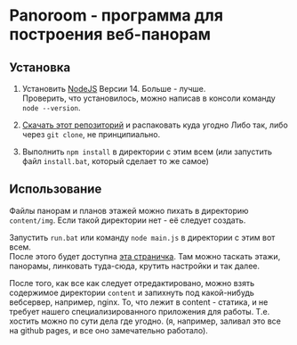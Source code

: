 # Panoroom - программа для построения веб-панорам

## Установка

1. Установить [NodeJS](https://nodejs.org/en/)
Версии 14. Больше - лучше.  
Проверить, что установилось, можно написав в консоли команду `node --version`.  

2. [Скачать этот репозиторий](https://github.com/nartallax/panoroom/archive/refs/heads/master.zip) и распаковать куда угодно
Либо так, либо через `git clone`, не принципиально.  

3. Выполнить `npm install` в директории с этим всем (или запустить файл `install.bat`, который сделает то же самое)

## Использование

Файлы панорам и планов этажей можно пихать в директорию `content/img`. Если такой директории нет - её следует создать.  

Запустить `run.bat` или команду `node main.js` в директории с этим вот всем.  
После этого будет доступна [эта страничка](http://localhost:6301/content/). Там можно таскать этажи, панорамы, линковать туда-сюда, крутить настройки и так далее.  

После того, как все как следует отредактировано, можно взять содержимое директории `content` и запихнуть под какой-нибудь вебсервер, например, nginx. То, что лежит в content - статика, и не требует нашего специализированного приложения для работы. Т.е. хостить можно по сути дела где угодно. (я, например, заливал это все на github pages, и все оно замечательно работало).  
